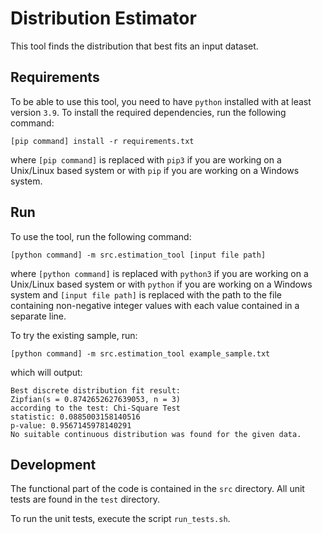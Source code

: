 # Distribution Estimator

This tool finds the distribution that best fits an input dataset.

## Requirements

To be able to use this tool, you need to have `python` installed with at least version `3.9`.
To install the required dependencies, run the following command:

```
[pip command] install -r requirements.txt
```

where `[pip command]` is replaced with `pip3` if you are working on a Unix/Linux based system or with `pip` if you are working on a Windows system.

## Run

To use the tool, run the following command:

```
[python command] -m src.estimation_tool [input file path]
```

where `[python command]` is replaced with `python3` if you are working on a Unix/Linux based system or with `python` if you are working on a Windows system and `[input file path]` is replaced with the path to the file containing non-negative integer values with each value contained in a separate line.

To try the existing sample, run:
```use
[python command] -m src.estimation_tool example_sample.txt
```

which will output:
```
Best discrete distribution fit result:
Zipfian(s = 0.8742652627639053, n = 3)
according to the test: Chi-Square Test
statistic: 0.0885003158140516
p-value: 0.9567145978140291
No suitable continuous distribution was found for the given data.
```

## Development

The functional part of the code is contained in the `src` directory. All unit tests are found in the `test` directory. 

To run the unit tests, execute the script `run_tests.sh`.